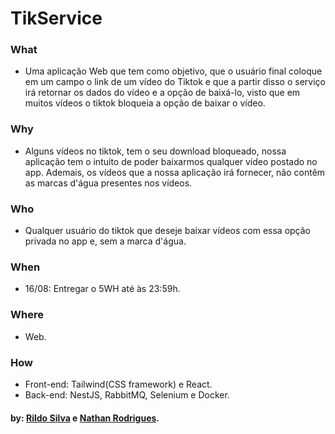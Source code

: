 # TikService


### What 
- Uma aplicação Web que tem como objetivo, que o usuário final coloque em um campo o link de um vídeo do Tiktok e que a partir disso o serviço irá retornar os dados do vídeo e a opção de baixá-lo, visto que em muitos vídeos o tiktok bloqueia a opção de baixar o vídeo.

### Why
- Alguns vídeos no tiktok, tem o seu download bloqueado, nossa aplicação tem o intuito de poder baixarmos qualquer vídeo postado no app. Ademais, os vídeos que a nossa aplicação irá fornecer, não contêm as marcas d'água presentes nos vídeos.

### Who
- Qualquer usuário do tiktok que deseje baixar vídeos com essa opção privada no app e, sem a marca d'água.

### When
- 16/08: Entregar o 5WH até às 23:59h.

### Where
- Web.

### How
- Front-end: Tailwind(CSS framework) e React. 
- Back-end: NestJS, RabbitMQ, Selenium e Docker.
  ‎
 #### by: <a href="https://github.com/slocksert">Rildo Silva</a> e <a href="https://github.com/NeithanRodrigues">Nathan Rodrigues</a>.
